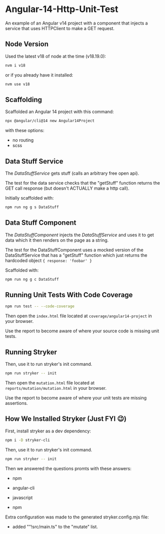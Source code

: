 # Angular-14-Http-Unit-Test

An example of an Angular v14 project with a component that injects a service that uses HTTPClient to make a GET request.


## Node Version

Used the latest v18 of node at the time (v18.19.0):
```bash
nvm i v18
```

or if you already have it installed:
```bash
nvm use v18
```


## Scaffolding

Scaffolded an Angular 14 project with this command:
```bash
npx @angular/cli@14 new Angular14Project
```

with these options:
- no routing
- scss


## Data Stuff Service

The _DataStuffService_ gets stuff (calls an arbitrary free open api).

The test for the data service checks that the "getStuff" function returns the GET call response (but doesn't ACTUALLY make a http call).

Initially scaffolded with:
```bash
npm run ng g s DataStuff
```


## Data Stuff Component

The _DataStuffComponent_ injects the _DataStuffService_ and uses it to get data which it then renders on the page as a string. 

The test for the DataStuffComponent uses a mocked version of the DataStuffService that has a "getStuff" function which just returns the hardcoded object `{ response: 'foobar' }`

Scaffolded with:
```bash
npm run ng g c DataStuff
```


## Running Unit Tests With Code Coverage

```bash
npm run test -- --code-coverage
```

Then open the `index.html` file located at `coverage/angular14-project` in your browser.

Use the report to become aware of where your source code is missing unit tests.


## Running Stryker

Then, use it to run stryker's init command.
```bash
npm run stryker -- init
```

Then open the `mutation.html` file located at `reports/mutation/mutation.html` in your browser.

Use the report to become aware of where your unit tests are missing assertions.


## How We Installed Stryker (Just FYI 😉)

First, install stryker as a dev dependency:
```bash
npm i -D stryker-cli
```

Then, use it to run stryker's init command.
```bash
npm run stryker -- init
```

Then we answered the questions promts with these answers:

- npm

- angular-cli

- javascript

- npm


Extra configuration was made to the generated stryker.config.mjs file:

- added ""!src/main.ts" to the "mutate" list.
